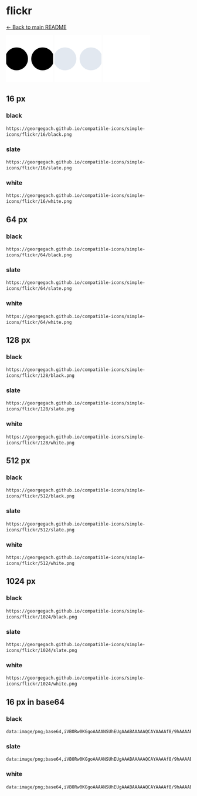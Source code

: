 # flickr

[← Back to main README](../../README.md)


<img src="./128/black.png" width="128" alt="flickr black icon" />
<img src="./128/slate.png" width="128" alt="flickr slate icon" />
<img src="./128/white.png" width="128" alt="flickr white icon" />

## 16 px

### black
```
https://georgegach.github.io/compatible-icons/simple-icons/flickr/16/black.png
```

### slate
```
https://georgegach.github.io/compatible-icons/simple-icons/flickr/16/slate.png
```

### white
```
https://georgegach.github.io/compatible-icons/simple-icons/flickr/16/white.png
```

## 64 px

### black
```
https://georgegach.github.io/compatible-icons/simple-icons/flickr/64/black.png
```

### slate
```
https://georgegach.github.io/compatible-icons/simple-icons/flickr/64/slate.png
```

### white
```
https://georgegach.github.io/compatible-icons/simple-icons/flickr/64/white.png
```

## 128 px

### black
```
https://georgegach.github.io/compatible-icons/simple-icons/flickr/128/black.png
```

### slate
```
https://georgegach.github.io/compatible-icons/simple-icons/flickr/128/slate.png
```

### white
```
https://georgegach.github.io/compatible-icons/simple-icons/flickr/128/white.png
```

## 512 px

### black
```
https://georgegach.github.io/compatible-icons/simple-icons/flickr/512/black.png
```

### slate
```
https://georgegach.github.io/compatible-icons/simple-icons/flickr/512/slate.png
```

### white
```
https://georgegach.github.io/compatible-icons/simple-icons/flickr/512/white.png
```

## 1024 px

### black
```
https://georgegach.github.io/compatible-icons/simple-icons/flickr/1024/black.png
```

### slate
```
https://georgegach.github.io/compatible-icons/simple-icons/flickr/1024/slate.png
```

### white
```
https://georgegach.github.io/compatible-icons/simple-icons/flickr/1024/white.png
```

## 16 px in base64

### black
```
data:image/png;base64,iVBORw0KGgoAAAANSUhEUgAAABAAAAAQCAYAAAAf8/9hAAAABmJLR0QA/wD/AP+gvaeTAAAAt0lEQVQ4je3RzWmCQRSF4SfqJgREyCIhkDRgBYJoWjBiCynDXdJEqkgJIYIVfAUIulDxh+BeF87AKN+kAT1wYWbOe7lzOVwV9YoRCozRL2EGwSvwi2403rHAPqkVPpLmz/CWMsvQa3JmxJriGS+YZZhJDY3MWo/hmxU8ZJhGJWM4m5RlatigXmLO8YObcH4qYbZV7NDCXWKs8YVv/OEeTdwmzBLDeOk4RhNj7JVMe3MaY/uf1S5KB12eNEagDS32AAAAAElFTkSuQmCC
```

### slate
```
data:image/png;base64,iVBORw0KGgoAAAANSUhEUgAAABAAAAAQCAYAAAAf8/9hAAAABmJLR0QA/wD/AP+gvaeTAAABG0lEQVQ4je2PTS5DYRiFn/Pea+im2pSmfsIyTLAGiS0wlxhIzZSBWIAZGxBrkEjsAi3qp9w2TH3fa0Ck2rsDzvQ97znngX8J4LrbW7FAUzAh6S0EDufrpdNBY+vhdc0s2XT3DFkezHYWquPnanX662Y0Hao/biePikfztXIDoP3Y3xfacLw8kPnikYbaD/0WYq5g2r2FsChJH5ZcgtcLCNqpi5KK8WoxTZcFhsepb9rhllIKTtHRwWPABW725RrxOJ4a1nM8GwmXP6UxnEsoYE/ACIKhvoXoTYnuUH3uzvHMTOVuerpyG/ETnPz3errguwK4en5fSsLHnkQZ9KboB7P1ibPBh5tOb9VMW+CZO/lYkmzXJ7OLArI/p09f6nBDEKgZYwAAAABJRU5ErkJggg==
```

### white
```
data:image/png;base64,iVBORw0KGgoAAAANSUhEUgAAABAAAAAQCAYAAAAf8/9hAAAABmJLR0QA/wD/AP+gvaeTAAAAqUlEQVQ4je2RUQpBQRiFP7rP8kaKlci1BWQFZCNiX6Ks4C5A8eBK7ODzcq8uZmyAU1PTnG+a+c+BvwBQh+pOzdS9Ogkw08LL1K2alsZCzX3VVV1VLq+Ls6ou6gL1YFhHtav21FOEOSRAMzJZG0iBOtCKMM36t2gqK8okwA1oBMwzsAFqxb4TYO6o80iIy+czugqEmKuzEhgU1ZQ1jj7+quO3GvtfRvspPQD35PjmLYIpGAAAAABJRU5ErkJggg==
```

